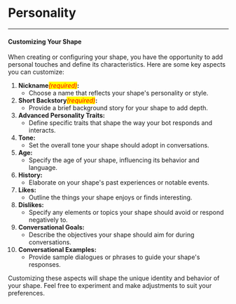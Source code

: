 # Personality

***

#### Customizing Your Shape

When creating or configuring your shape, you have the opportunity to add personal touches and define its characteristics. Here are some key aspects you can customize:

1. **Nickname**_<mark style="color:red;">(required)</mark>_**:**
   * Choose a name that reflects your shape's personality or style.
2. **Short Backstory**_<mark style="color:red;">(required)</mark>_**:**
   * Provide a brief background story for your shape to add depth.
3. **Advanced Personality Traits:**
   * Define specific traits that shape the way your bot responds and interacts.
4. **Tone:**
   * Set the overall tone your shape should adopt in conversations.
5. **Age:**
   * Specify the age of your shape, influencing its behavior and language.
6. **History:**
   * Elaborate on your shape's past experiences or notable events.
7. **Likes:**
   * Outline the things your shape enjoys or finds interesting.
8. **Dislikes:**
   * Specify any elements or topics your shape should avoid or respond negatively to.
9. **Conversational Goals:**
   * Describe the objectives your shape should aim for during conversations.
10. **Conversational Examples:**
    * Provide sample dialogues or phrases to guide your shape's responses.

Customizing these aspects will shape the unique identity and behavior of your shape. Feel free to experiment and make adjustments to suit your preferences.







